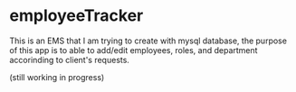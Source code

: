# employeeTracker

This is an EMS that I am trying to create with mysql database, the purpose of this app is to able to add/edit employees, roles, and department accorinding to client's requests.

(still working in progress)
